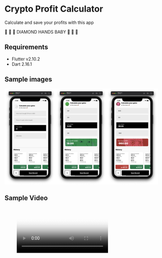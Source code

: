 # Crypto Profit Calculator

Calculate and save your profits with this app 

💎 💎 💎 DIAMOND HANDS BABY 💎 💎 💎

## Requirements
* Flutter v2.10.2
* Dart 2.16.1

## Sample images
![Sample Image](./samples/samples.png)

## Sample Video
<figure class="video_container">
  <video controls="true" allowfullscreen="true" poster="https://github.com/jose-bamboo/crypto_profit_calculator_flutter/blob/main/samples/sample_video.mp4">
    <source src="https://github.com/jose-bamboo/crypto_profit_calculator_flutter/blob/main/samples/sample_video.mp4" type="video/mp4">
  </video>
</figure>